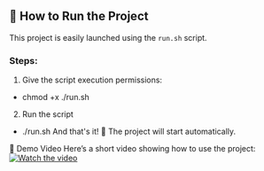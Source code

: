 ## 🚀 How to Run the Project

This project is easily launched using the `run.sh` script.

### Steps:
1. Give the script execution permissions:
  - chmod +x ./run.sh
2. Run the script
  - ./run.sh
And that's it! 🎉 The project will start automatically.

🎥 Demo Video
Here’s a short video showing how to use the project:
[![Watch the video](https://img.youtube.com/vi/4n0YMQI5g6U/0.jpg)](https://youtu.be/4n0YMQI5g6U)
